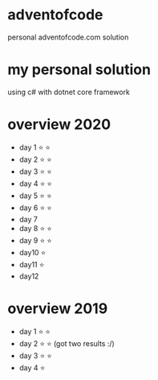 # adventofcode
personal adventofcode.com solution

# my personal solution 
using c# with dotnet core framework

# overview 2020
- day 1 :star: :star:
- day 2 :star: :star:
- day 3 :star: :star:
- day 4 :star: :star:
- day 5 :star: :star:
- day 6 :star: :star:
- day 7 
- day 8 :star: :star:
- day 9 :star: :star:
- day10 :star:
- day11 :star:
- day12

# overview 2019
- day 1 :star: :star:
- day 2 :star: :star: (got two results :/)
- day 3 :star: :star: 
- day 4 :star: